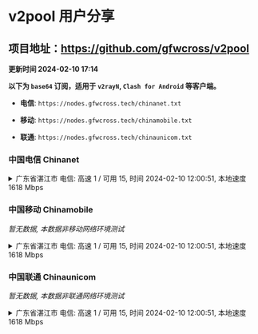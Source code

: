 # v2pool 用户分享
## 项目地址：<https://github.com/gfwcross/v2pool>
**更新时间 2024-02-10 17:14**


**以下为 `base64` 订阅，适用于 `v2rayN`, `Clash for Android` 等客户端。**

- **电信**: `https://nodes.gfwcross.tech/chinanet.txt`

- **移动**: `https://nodes.gfwcross.tech/chinamobile.txt`

- **联通**: `https://nodes.gfwcross.tech/chinaunicom.txt`


### 中国电信 Chinanet
<details><summary>广东省湛江市 电信: 高速 1 / 可用 15, 时间 2024-02-10 12:00:51, 本地速度 1618 Mbps</summary><p>可用节点订阅：https://transfer.sh/AzAwVTXnRW/running.txt<br>高速节点订阅：https://transfer.sh/9JuYy2QySF/good.txt<br>低延迟节点订阅：https://transfer.sh/ACmoqQ8v2L/low_delay.txt</p></details>
<p></p>

### 中国移动 Chinamobile
<i>暂无数据, 本数据非移动网络环境测试</i>
<details><summary>广东省湛江市 电信: 高速 1 / 可用 15, 时间 2024-02-10 12:00:51, 本地速度 1618 Mbps</summary><p>可用节点订阅：https://transfer.sh/AzAwVTXnRW/running.txt<br>高速节点订阅：https://transfer.sh/9JuYy2QySF/good.txt<br>低延迟节点订阅：https://transfer.sh/ACmoqQ8v2L/low_delay.txt</p></details>
<p></p>

### 中国联通 Chinaunicom
<i>暂无数据, 本数据非联通网络环境测试</i>
<details><summary>广东省湛江市 电信: 高速 1 / 可用 15, 时间 2024-02-10 12:00:51, 本地速度 1618 Mbps</summary><p>可用节点订阅：https://transfer.sh/AzAwVTXnRW/running.txt<br>高速节点订阅：https://transfer.sh/9JuYy2QySF/good.txt<br>低延迟节点订阅：https://transfer.sh/ACmoqQ8v2L/low_delay.txt</p></details>
<p></p>